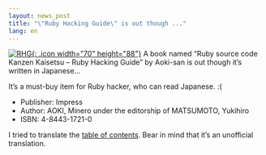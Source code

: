 ```yaml
---
layout: news_post
title: "\"Ruby Hacking Guide\" is out though ..."
lang: en
---
```


[![RHG](http://direct.ips.co.jp/directsys/Images/Goods/1/1721B.gif){:
.icon width="70" height="88"}][1] A book named “Ruby source code Kanzen
Kaisetsu – Ruby Hacking Guide” by Aoki-san is out though it’s written in
Japanese…

It’s a must-buy item for Ruby hacker, who can read Japanese. :(

* Publisher: Impress
* Author: AOKI, Minero under the editorship of MATSUMOTO, Yukihiro
* ISBN: 4-8443-1721-0

I tried to translate the [table of
contents](/en/news/2002/12/11/ruby-hacking-guide-is-out-though-/table-of-contents/).
Bear in mind that it’s an unofficial translation.



[1]: http://direct.ips.co.jp/book/Template/Goods/go_BookstempGR.cfm?GM_ID=1721&amp;SPM_ID=1&amp;CM_ID=004000G20&amp;PM_No=&amp;PM_Class=&amp;HN_NO=00420 
